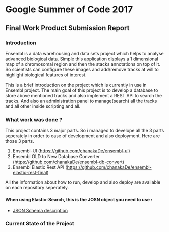 # Google Summer of Code 2017
## Final Work Product Submission Report

### Introduction

Ensembl is a data warehousing and data sets project which helps to analyse advanced biological data. Simple this application displays a 1 dimensional map of a chromosomal region and then the stacks annotations on top of it. So scientists can configure these images and add/remove tracks at will to highlight biological features of interest.

This is a brief introduction on the project which is currently in use in Ensembl project. The main goal of this project is to develop a database to store above mentioned tracks and also implement a REST API to search the tracks. And also an administration panel to manage(search) all the tracks and all other inside scripting and all.

### What work was done ?

This project contains 3 major parts. So i managed to develope all the 3 parts seperately in order to ease of development and also deployment. Here are those 3 parts.

1. Ensembl-UI (https://github.com/chanakaDe/ensembl-ui)
2. Ensembl OLD to New Database Converter (https://github.com/chanakaDe/ensembl-db-convert)
3. Ensembl Elastic Rest API (https://github.com/chanakaDe/ensembl-elastic-rest-final)

All the information about how to run, develop and also deploy are available on each repository seperately.

#### When using Elastic-Search, this is the JOSN object you need to use : 

- [JSON Schema description](https://github.com/Ensembl/chanaka-gsoc-2017/blob/master/schemas/json_schema.md)

### Current State of the Project
